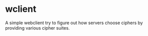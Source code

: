 # wclient

A simple webclient try to figure out how servers choose ciphers by providing various cipher suites.
